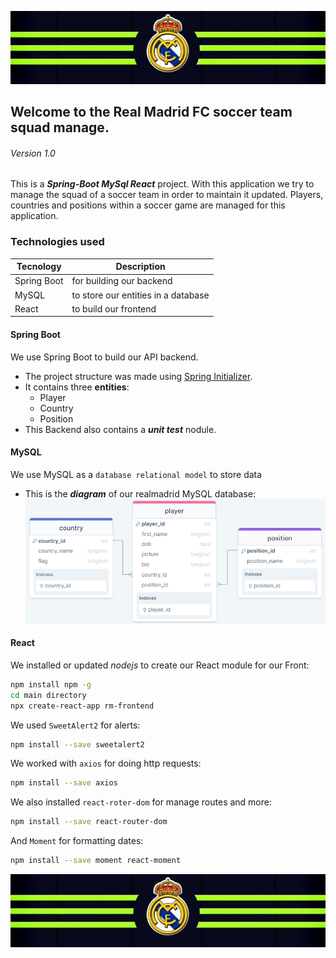 ![RM-Banner](/assets/rm-banner.jpg "Real MAdrid")
## Welcome to the Real Madrid FC soccer team squad manage. 
###### Version 1.0

This is a ***Spring-Boot MySql React*** project. With this application we try to manage the squad of a soccer team in order to maintain it updated. Players, countries and positions within a soccer game are managed for this application.

### Technologies used
| Tecnology | Description |
| --------- | ----------- |
| Spring Boot | for building our backend |
| MySQL | to store our entities in a database |
| React | to build our frontend |


#### Spring Boot
We use Spring Boot to build our API backend.
* The project structure was made using [Spring Initializer](https://spring.io/).
* It contains three **entities**:
    - Player
    - Country
    - Position
* This Backend also contains a ***unit test*** nodule.

#### MySQL
We use MySQL as a `database relational model` to store data
* This is the ***diagram*** of our realmadrid MySQL database:
![RM-Banner](/assets/mysql.png "realmadrid MySQL diagram")

#### React
We installed or updated *nodejs* to create our React module for our Front:
```sh
npm install npm -g 
cd main directory
npx create-react-app rm-frontend
```
We used `SweetAlert2` for alerts:
```sh
npm install --save sweetalert2
```
We worked with `axios` for doing http requests:
```sh
npm install --save axios
```
We also installed `react-roter-dom` for manage routes and more:
```sh
npm install --save react-router-dom
```
And `Moment` for formatting dates:
```sh
npm install --save moment react-moment
```
![RM-Banner](/assets/rm-banner.jpg "Real MAdrid")

